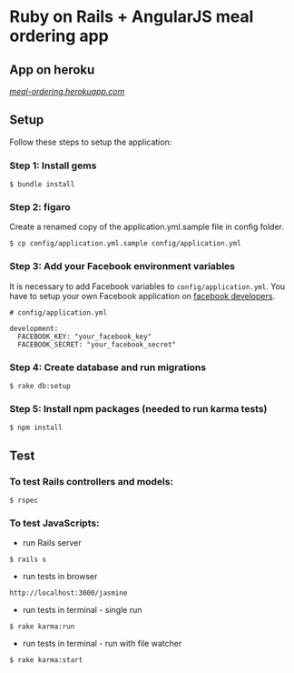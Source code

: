 # Ruby on Rails + AngularJS meal ordering app

## App on heroku
[*meal-ordering.herokuapp.com*](https://meal-ordering.herokuapp.com)

## Setup
Follow these steps to setup the application:

### Step 1: Install gems
```
$ bundle install
```

### Step 2: figaro
Create a renamed copy of the application.yml.sample file in config folder.
```
$ cp config/application.yml.sample config/application.yml
```


### Step 3: Add your Facebook environment variables
It is necessary to add Facebook variables to `config/application.yml`. You have to setup your own Facebook application on [facebook developers](developers.facebook.com).
```
# config/application.yml

development:
  FACEBOOK_KEY: "your_facebook_key"
  FACEBOOK_SECRET: "your_facebook_secret"

```

### Step 4: Create database and run migrations
```
$ rake db:setup
```

### Step 5: Install npm packages (needed to run karma tests)
```
$ npm install
```

## Test
### To test Rails controllers and models:
```
$ rspec
```

### To test JavaScripts:
* run Rails server
```
$ rails s
```

* run tests in browser
```
http://localhost:3000/jasmine
```

* run tests in terminal - single run
```
$ rake karma:run
```

* run tests in terminal - run with file watcher
```
$ rake karma:start
```
